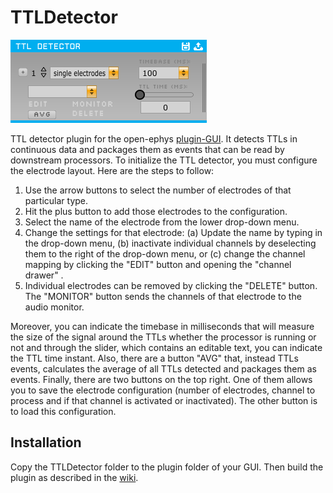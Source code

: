 # TTLDetector
![Plugin image](https://github.com/kensoSolutions/TTLDetector/blob/readme-edit/plugin.jpg "Plugin image")    

TTL detector plugin for the open-ephys [plugin-GUI](https://github.com/open-ephys/plugin-GUI/ "pluguin-GUI"). It detects TTLs in continuous data and packages them as events that can be read by downstream processors.
To initialize the TTL detector, you must configure the electrode layout. Here are the steps to follow:  
1. Use the arrow buttons to select the number of electrodes of that particular type.
2. Hit the plus button to add those electrodes to the configuration.
3. Select the name of the electrode from the lower drop-down menu.
4. Change the settings for that electrode: (a) Update the name by typing in the drop-down menu, (b) inactivate individual channels by deselecting them to the right of the drop-down menu, or (c) change the channel mapping by clicking the "EDIT" button and opening the "channel drawer" .
5. Individual electrodes can be removed by clicking the "DELETE" button. The "MONITOR" button sends the channels of that electrode to the audio monitor.  

Moreover, you can indicate the timebase in milliseconds that will measure the size of the signal around the TTLs whether the processor is running or not and through the slider, which contains an editable text, you can indicate the TTL time instant. Also, there are a button "AVG" that, instead TTLs events, calculates the average of all TTLs detected and packages them as events. Finally, there are two buttons on the top right. One of them allows you to save the electrode configuration (number of electrodes, channel to process and if that channel is activated or inactivated). The other button is to load this configuration.
## Installation
Copy the TTLDetector folder to the plugin folder of your GUI. Then build the plugin as described in the [wiki](https://open-ephys.atlassian.net/wiki/spaces/OEW/pages/491544/Installation "wiki").
